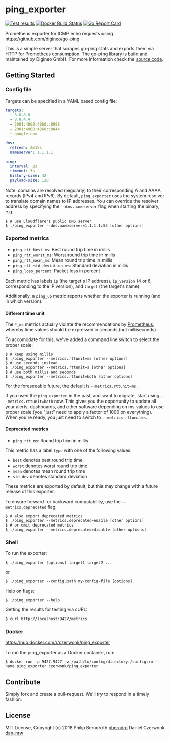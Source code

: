 # ping_exporter
[![Test results](https://github.com/github.com/czerwonk/ping_exporter/workflows/Test/badge.svg)](https://github.com/github.com/czerwonk/ping_exporter/actions?query=workflow%3ATest)
[![Docker Build Status](https://img.shields.io/docker/cloud/build/czerwonk/ping_exporter.svg)](https://hub.docker.com/r/czerwonk/ping_exporter/builds)
[![Go Report Card](https://goreportcard.com/badge/github.com/czerwonk/ping_exporter)](https://goreportcard.com/report/github.com/czerwonk/ping_exporter)

Prometheus exporter for ICMP echo requests using https://github.com/digineo/go-ping

This is a simple server that scrapes go-ping stats and exports them via HTTP for
Prometheus consumption. The go-ping library is build and maintained by Digineo GmbH.
For more information check the [source code][go-ping].

[go-ping]: https://github.com/digineo/go-ping

## Getting Started

### Config file

Targets can be specified in a YAML based config file:

```yaml
targets:
  - 8.8.8.8
  - 8.8.4.4
  - 2001:4860:4860::8888
  - 2001:4860:4860::8844
  - google.com

dns:
  refresh: 2m15s
  nameserver: 1.1.1.1

ping:
  interval: 2s
  timeout: 3s
  history-size: 42
  payload-size: 120
```

Note: domains are resolved (regularly) to their corresponding A and AAAA
records (IPv4 and IPv6). By default, `ping_exporter` uses the system
resolver to translate domain names to IP addresses. You can override the
resolver address by specifying the `--dns.nameserver` flag when starting
the binary, e.g.

```console
$ # use Cloudflare's public DNS server
$ ./ping_exporter --dns.nameserver=1.1.1.1:53 [other options]
```

### Exported metrics

- `ping_rtt_best_ms`:          Best round trip time in millis
- `ping_rtt_worst_ms`:         Worst round trip time in millis
- `ping_rtt_mean_ms`:          Mean round trip time in millis
- `ping_rtt_std_deviation_ms`: Standard deviation in millis
- `ping_loss_percent`:         Packet loss in percent

Each metric has labels `ip` (the target's IP address), `ip_version`
(4 or 6, corresponding to the IP version), and `target` (the target's
name).

Additionally, a `ping_up` metric reports whether the exporter
is running (and in which version).

#### Different time unit

The `*_ms` metrics actually violate the recommendations by
[Prometheus](https://prometheus.io/docs/practices/naming/#base-units),
whereby time values should be expressed in seconds (not milliseconds).

To accomodate for this, we've added a command line switch to select
the proper scale:

```console
$ # keep using millis
$ ./ping_exporter --metrics.rttunit=ms [other options]
$ # use seconds instead
$ ./ping_exporter --metrics.rttunit=s [other options]
$ # use both millis and seconds
$ ./ping_exporter --metrics.rttunit=both [other options]
```

For the foreseeable future, the default is `--metrics.rttunit=ms`.

If you used the `ping_exporter` in the past, and want to migrate, start
using `--metrics.rttunit=both` now. This gives you the opportunity to
update all your alerts, dashboards, and other software depending on ms
values to use proper scale (you "just" need to apply a factor of 1000
on everything). When you're ready, you just need to switch to
`--metrics.rttunit=s`.

#### Deprecated metrics

- `ping_rtt_ms`: Round trip trim in millis

This metric has a label `type` with one of the following values:

- `best` denotes best round trip time
- `worst` denotes worst round trip time
- `mean` denotes mean round trip time
- `std_dev` denotes standard deviation

These metrics are exported by default, but this may change with a future
release of this exporter.

To ensure forward- or backward compatability, use the `--metrics.deprecated`
flag:

```console
$ # also export deprecated metrics
$ ./ping_exporter --metrics.deprecated=enable [other options]
$ # or omit deprecated metrics
$ ./ping_exporter --metrics.deprecated=disable [other options]
```

### Shell

To run the exporter:

```console
$ ./ping_exporter [options] target1 target2 ...
```

or

```console
$ ./ping_exporter --config.path my-config-file [options]
```

Help on flags:

```console
$ ./ping_exporter --help
```

Getting the results for testing via cURL:

```console
$ curl http://localhost:9427/metrics
```

### Docker

https://hub.docker.com/r/czerwonk/ping_exporter

To run the ping_exporter as a Docker container, run:

```console
$ docker run -p 9427:9427 -v /path/to/config/directory:/config:ro --name ping_exporter czerwonk/ping_exporter
```


## Contribute

Simply fork and create a pull-request. We'll try to respond in a timely fashion.

## License

MIT License, Copyright (c) 2018
Philip Berndroth [pberndro](https://twitter.com/pberndro)
Daniel Czerwonk [dan_nrw](https://twitter.com/dan_nrw)
